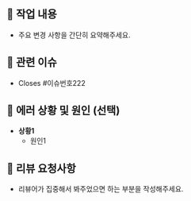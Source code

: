 ## 📌 작업 내용
- 주요 변경 사항을 간단히 요약해주세요.

## 🔗 관련 이슈
- Closes #이슈번호222

## 🐛 에러 상황 및 원인 (선택)
- **상황1**
    - 원인1

## 🙋 리뷰 요청사항
- 리뷰어가 집중해서 봐주었으면 하는 부분을 작성해주세요.
